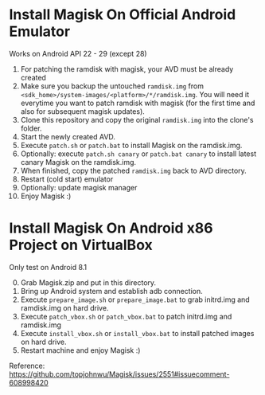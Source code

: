 Install Magisk On Official Android Emulator
===========================================

Works on Android API 22 - 29 (except 28)

1. For patching the ramdisk with magisk, your AVD must be already created
2. Make sure you backup the untouched `ramdisk.img` from `<sdk_home>/system-images/<platform>/*/ramdisk.img`. You will need it everytime you want to patch ramdisk with magisk (for the first time and also for subsequent magisk updates).
3. Clone this repository and copy the original `ramdisk.img` into the clone's folder.
4. Start the newly created AVD.
5. Execute `patch.sh` or `patch.bat` to install Magisk on the ramdisk.img.
6. Optionally: execute `patch.sh canary` or `patch.bat canary` to install latest canary Magisk on the ramdisk.img.
7. When finished, copy the patched `ramdisk.img` back to AVD directory.
8. Restart (cold start) emulator
9. Optionally: update magisk manager
10. Enjoy Magisk :)

Install Magisk On Android x86 Project on VirtualBox
===================================================

Only test on Android 8.1

0. Grab Magisk.zip and put in this directory.
1. Bring up Android system and establish adb connection.
2. Execute `prepare_image.sh` or `prepare_image.bat` to grab initrd.img and ramdisk.img on hard drive.
3. Execute `patch_vbox.sh` or `patch_vbox.bat` to patch initrd.img and ramdisk.img
4. Execute `install_vbox.sh` or `install_vbox.bat` to install patched images on hard drive.
5. Restart machine and enjoy Magisk :)

Reference: https://github.com/topjohnwu/Magisk/issues/2551#issuecomment-608998420
